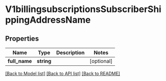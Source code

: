 # V1billingsubscriptionsSubscriberShippingAddressName

## Properties
Name | Type | Description | Notes
------------ | ------------- | ------------- | -------------
**full_name** | **string** |  | [optional] 

[[Back to Model list]](../README.md#documentation-for-models) [[Back to API list]](../README.md#documentation-for-api-endpoints) [[Back to README]](../README.md)


